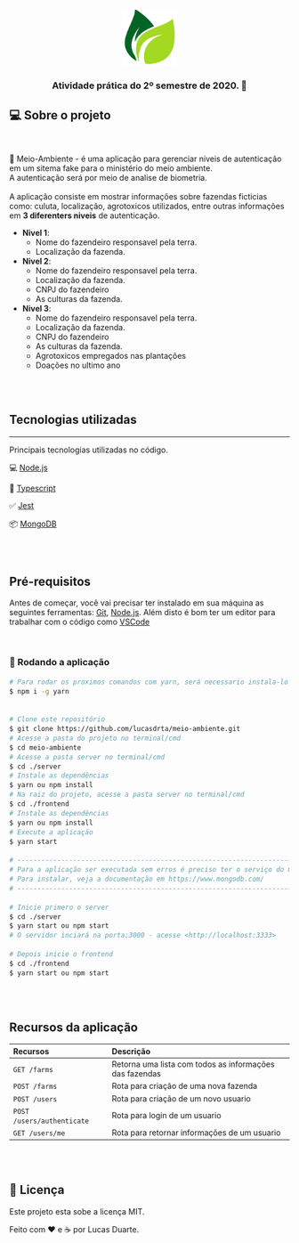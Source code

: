 <p align="center">
    <img alt="Meio Ambiente" src=".github/logo.png" width="100" />
</p>

<h3 align="center">
  Atividade prática do 2º semestre de 2020. 🌱
</h3>

## 💻 Sobre o projeto
<br>

 🌱 Meio-Ambiente - é uma aplicação para gerenciar niveis de autenticação em um sitema fake para o ministério do meio ambiente. <br>
 A autenticação será por meio de analise de biometria. <br> <br>
 A aplicação consiste em mostrar informações sobre fazendas ficticias como: culuta, localização, agrotoxicos utilizados, entre outras informações em **3 diferenters niveis** de autenticação. <br>


- **Nivel 1**: 
  - Nome do fazendeiro responsavel pela terra.
  - Localização da fazenda.
- **Nivel 2**: 
  - Nome do fazendeiro responsavel pela terra.
  - Localização da fazenda.
  - CNPJ do fazendeiro
  - As culturas da fazenda.
- **Nivel 3**: 
  - Nome do fazendeiro responsavel pela terra.
  - Localização da fazenda.
  - CNPJ do fazendeiro
  - As culturas da fazenda.
  - Agrotoxicos empregados nas plantações
  - Doações no ultimo ano


<br>
<br>

 ## Tecnologias utilizadas

---

Principais tecnologias utilizadas no código.

💻 [Node.js](https://nodejs.org/)

🧰 [Typescript](https://www.typescriptlang.org/)

✅ [Jest](https://jestjs.io/)

📦 [MongoDB](https://www.mongodb.com/)

<br>
<br>

## Pré-requisitos

Antes de começar, você vai precisar ter instalado em sua máquina as seguintes ferramentas:
[Git](https://git-scm.com), [Node.js](https://nodejs.org/en/).
Além disto é bom ter um editor para trabalhar com o código como [VSCode](https://code.visualstudio.com/)

<br>

### 🎲 Rodando a aplicação

```bash
# Para rodar os proximos comandos com yarn, será necessario instala-lo
$ npm i -g yarn


# Clone este repositório
$ git clone https://github.com/lucasdrta/meio-ambiente.git
# Acesse a pasta do projeto no terminal/cmd
$ cd meio-ambiente
# Acesse a pasta server no terminal/cmd
$ cd ./server
# Instale as dependências
$ yarn ou npm install
# Na raiz do projeto, acesse a pasta server no terminal/cmd
$ cd ./frontend
# Instale as dependências
$ yarn ou npm install
# Execute a aplicação
$ yarn start

# ------------------------------------------------------------------------------------
# Para a aplicação ser executada sem erros é preciso ter o serviço do mongodb rodando.
# Para instalar, veja a documentação em https://www.mongodb.com/
# ------------------------------------------------------------------------------------

# Inicie primero o server
$ cd ./server
$ yarn start ou npm start
# O servidor inciará na porta:3000 - acesse <http://localhost:3333>

# Depois inicie o frontend
$ cd ./frontend
$ yarn start ou npm start

```

<br>
<br>


## Recursos da aplicação

| Recursos                   | Descrição                                               |
| :--------------------------| :-------------------------------------------------------|
| `GET /farms`               | Retorna uma lista com todos as informações das fazendas |
| `POST /farms`              | Rota para criação de uma nova fazenda                   |
| `POST /users`              | Rota para criação de um novo usuario                    |
| `POST /users/authenticate` | Rota para login de um usuario                           |
| `GET /users/me`            | Rota para retornar informações de um usuario            |

<br>
<br>


## 📝 Licença

Este projeto esta sobe a licença MIT.

Feito com ❤️ e ☕ por Lucas Duarte.
